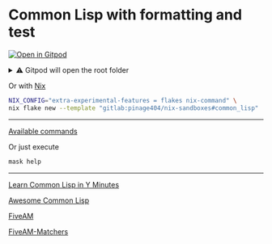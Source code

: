 # Common Lisp with formatting and test

[![Open in Gitpod](https://gitpod.io/button/open-in-gitpod.svg)](https://gitpod.io/#WORKDIR=common_lisp/https://gitlab.com/pinage404/nix-sandboxes)

<details>
<summary>⚠️ Gitpod will open the root folder</summary>

Due to [some limitations of Gitpod](https://github.com/gitpod-io/gitpod/issues/5521), we cannot simply open a sub-folder

Opening in Gitpod will open the root folder

Two terminals will be opened :

1. the first in the root folder
2. the second in the target folder

Both terminals automatically load the environment of their current folder

![Screenshot of Gitpod showing two terminals open, the second being open in the target folder](https://gitlab.com/pinage404/nix-sandboxes/-/raw/main/gitpod.png)

</details>

Or with [Nix](https://nixos.org)

```sh
NIX_CONFIG="extra-experimental-features = flakes nix-command" \
nix flake new --template "gitlab:pinage404/nix-sandboxes#common_lisp" ./your_new_project_directory
```

---

[Available commands](./maskfile.md)

Or just execute

```sh
mask help
```

---

[Learn Common Lisp in Y Minutes](https://learnxinyminutes.com/docs/common-lisp/)

[Awesome Common Lisp](https://github.com/CodyReichert/awesome-cl#readme)

[FiveAM](https://common-lisp-libraries.readthedocs.io/fiveam/)

[FiveAM-Matchers](https://github.com/tdrhq/fiveam-matchers)
